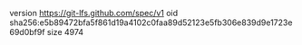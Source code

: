version https://git-lfs.github.com/spec/v1
oid sha256:e5b89472bfa5f861d19a4102c0faa89d52123e5fb306e839d9e1723e69d0bf9f
size 4974
